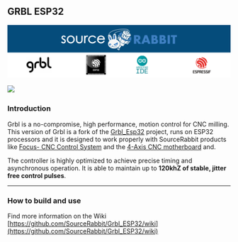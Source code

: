 GRBL ESP32
------
<p align="center">
<a href="https://www.sourcerabbit.com/"><img src="https://github.com/SourceRabbit/GRBL_ESP32/blob/main/Images/GitHubPageBanner.png" alt="SourceRabbit.com"></a>
</p>

[![](https://dcbadge.vercel.app/api/server/nRKETyjJ7E)](https://discord.gg/nRKETyjJ7E)

### Introduction 
Grbl is a no-compromise, high performance, motion control for CNC milling. This version of Grbl is a fork of the [Grbl_Esp32](https://github.com/bdring/Grbl_Esp32) project, runs on ESP32 processors and it is designed to work properly with  SourceRabbit products like [Focus- CNC Control System](https://www.sourcerabbit.com/Shop/pr-i-91-t-focus-cnc-control-software.htm) and the [4-Axis CNC motherboard](https://www.sourcerabbit.com/Shop/pr-i-86-t-4-axis-cnc-motherboard.htm) and.

The controller is highly optimized to achieve precise timing and asynchronous operation. It is able to maintain up to <b>120khZ of stable, jitter free control pulses</b>.


---

### How to build and use
Find more information on the Wiki [https://github.com/SourceRabbit/Grbl_ESP32/wiki](https://github.com/SourceRabbit/Grbl_ESP32/wiki)
